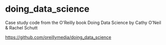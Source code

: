 # doing_data_science
Case study code from the O'Reilly book Doing Data Science by Cathy O'Neil &amp; Rachel Schutt

https://github.com/oreillymedia/doing_data_science

